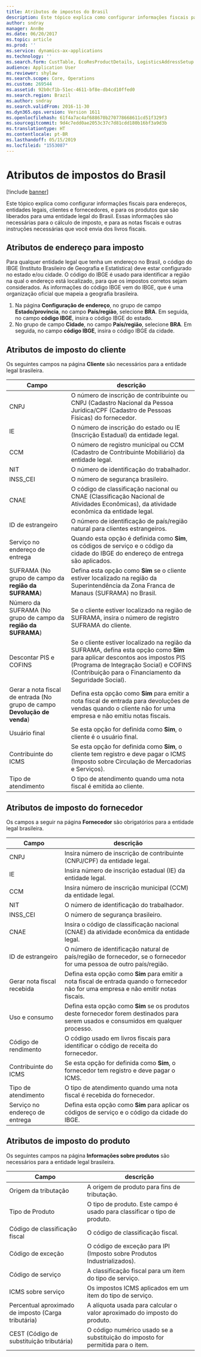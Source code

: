 ```yaml
---
title: Atributos de impostos do Brasil
description: Este tópico explica como configurar informações fiscais para endereços, entidades legais, clientes e fornecedores, e para os produtos que são liberados para uma entidade legal do Brasil. Essas informações são necessárias para o cálculo de imposto, e para as notas fiscais e outras instruções necessárias que você envia dos livros fiscais.
author: sndray
manager: AnnBe
ms.date: 06/20/2017
ms.topic: article
ms.prod: ''
ms.service: dynamics-ax-applications
ms.technology: ''
ms.search.form: CustTable, EcoResProductDetails, LogisticsAddressSetup
audience: Application User
ms.reviewer: shylaw
ms.search.scope: Core, Operations
ms.custom: 269544
ms.assetid: 92b0cf1b-51ec-4611-bf8e-db4cd10ffed0
ms.search.region: Brazil
ms.author: sndray
ms.search.validFrom: 2016-11-30
ms.dyn365.ops.version: Version 1611
ms.openlocfilehash: 61f4a7ac4af688670b270778668611cd51f329f3
ms.sourcegitcommit: 9d4c7edd0ae2053c37c7d81cdd180b16bf3a9d3b
ms.translationtype: HT
ms.contentlocale: pt-BR
ms.lasthandoff: 05/15/2019
ms.locfileid: "1553087"
---
```

# <a name="tax-attributes-for-brazil"></a>Atributos de impostos do Brasil

[!include [banner](../includes/banner.md)]

Este tópico explica como configurar informações fiscais para endereços, entidades legais, clientes e fornecedores, e para os produtos que são liberados para uma entidade legal do Brasil. Essas informações são necessárias para o cálculo de imposto, e para as notas fiscais e outras instruções necessárias que você envia dos livros fiscais.

<a name="tax-address-attributes"></a>Atributos de endereço para imposto
----------------------

Para qualquer entidade legal que tenha um endereço no Brasil, o código do IBGE (Instituto Brasileiro de Geografia e Estatística) deve estar configurado no estado e/ou cidade. O código do IBGE é usado para identificar a região na qual o endereço está localizado, para que os impostos corretos sejam considerados. As informações do código IBGE vem do IBGE, que é uma organização oficial que mapeia a geografia brasileira.

1.  Na página **Configuração de endereço**, no grupo de campo **Estado/província**, no campo **País/região**, selecione **BRA**. Em seguida, no campo **código IBGE**, insira o código IBGE do estado.
2.  No grupo de campo **Cidade**, no campo **País/região**, selecione **BRA**. Em seguida, no campo **código IBGE**, insira o código IBGE da cidade.

## <a name="customer-tax-attributes"></a>Atributos de imposto do cliente
Os seguintes campos na página **Cliente** são necessários para a entidade legal brasileira.

| Campo                                                                   | descrição                                                                                                                                                                                                       |
|-------------------------------------------------------------------------|-------------------------------------------------------------------------------------------------------------------------------------------------------------------------------------------------------------------|
| CNPJ                                                                | O número de inscrição de contribuinte ou CNPJ (Cadastro Nacional da Pessoa Jurídica/CPF (Cadastro de Pessoas Físicas) do fornecedor.                                                                         |
| IE                                                                      | O número de inscrição do estado ou IE (Inscrição Estadual) da entidade legal.                                                                                                                                   |
| CCM                                                                     | O número de registro municipal ou CCM (Cadastro de Contribuinte Mobiliário) da entidade legal.                                                                                                             |
| NIT                                                                     | O número de identificação do trabalhador.                                                                                                                                                                                 |
| INSS\_CEI                                                               | O número de segurança brasileiro.                                                                                                                                                                                    |
| CNAE                                                                    | O código de classificação nacional ou CNAE (Classificação Nacional de Atividades Econômicas), da atividade econômica da entidade legal.                                                                       |
| ID de estrangeiro                                                            | O número de identificação de país/região natural para clientes estrangeiros.                                                                                                                                                       |
| Serviço no endereço de entrega                                             | Quando esta opção é definida como **Sim**, os códigos de serviço e o código da cidade do IBGE do endereço de entrega são aplicados.                                                                                                   |
| SUFRAMA (No grupo de campo da **região da SUFRAMA**)                         | Defina esta opção como **Sim** se o cliente estiver localizado na região da Superintendência da Zona Franca de Manaus (SUFRAMA) no Brasil.                                                                                |
| Número da SUFRAMA (No grupo de campo da **região da SUFRAMA**)                  | Se o cliente estiver localizado na região de SUFRAMA, insira o número de registro SUFRAMA do cliente.                                                                                                      |
| Descontar PIS e COFINS                                                 | Se o cliente estiver localizado na região da SUFRAMA, defina esta opção como **Sim** para aplicar descontos aos impostos PIS (Programa de Integração Social) e COFINS (Contribuição para o Financiamento da Seguridade Social). |
| Gerar a nota fiscal de entrada (No grupo de campo **Devolução de venda**) | Defina esta opção como **Sim** para emitir a nota fiscal de entrada para devoluções de vendas quando o cliente não for uma empresa e não emitiu notas fiscais.                                                           |
| Usuário final                                                              | Se esta opção for definida como **Sim**, o cliente é o usuário final.                                                                                                                                                 |
| Contribuinte do ICMS                                                        | Se esta opção for definida como **Sim**, o cliente tem registro e deve pagar o ICMS (Imposto sobre Circulação de Mercadorias e Serviços).                                                               |
| Tipo de atendimento                                                           | O tipo de atendimento quando uma nota fiscal é emitida ao cliente.                                                                                                                                            |

## <a name="vendor-tax-attributes"></a>Atributos de imposto do fornecedor
Os campos a seguir na página **Fornecedor** são obrigatórios para a entidade legal brasileira.

| Campo                             | descrição                                                                                                                         |
|-----------------------------------|-------------------------------------------------------------------------------------------------------------------------------------|
| CNPJ                          | Insira número de inscrição de contribuinte (CNPJ/CPF) da entidade legal.                                                             |
| IE                                | Insira número de inscrição estadual (IE) da entidade legal.                                                                       |
| CCM                               | Insira número de inscrição municipal (CCM) da entidade legal.                                                                  |
| NIT                               | O número de identificação do trabalhador.                                                                                                   |
| INSS\_CEI                         | O número de segurança brasileiro.                                                                                                      |
| CNAE                              | Insira o código de classificação nacional (CNAE) da atividade econômica da entidade legal.                                        |
| ID de estrangeiro                      | O número de identificação natural de país/região de fornecedor, se o fornecedor for uma pessoa de outro país/região.                               |
| Gerar nota fiscal recebida | Defina esta opção como **Sim** para emitir a nota fiscal de entrada quando o fornecedor não for uma empresa e não emitir notas fiscais. |
| Uso e consumo               | Defina esta opção como **Sim** se os produtos deste fornecedor forem destinados para serem usados e consumidos em qualquer processo.                        |
| Código de rendimento                       | O código usado em livros fiscais para identificar o código de receita do fornecedor.                                                    |
| Contribuinte do ICMS                  | Se esta opção for definida como **Sim**, o fornecedor tem registro e deve pagar o ICMS.                                        |
| Tipo de atendimento                     | O tipo de atendimento quando uma nota fiscal é recebida do fornecedor.                                                                |
| Serviço no endereço de entrega       | Defina esta opção como **Sim** para aplicar os códigos de serviço e o código da cidade do IBGE.                                                           |

## <a name="product-tax-attributes"></a>Atributos de imposto do produto
Os seguintes campos na página **Informações sobre produtos** são necessários para a entidade legal brasileira.

| Campo                                   | descrição                                                                        |
|-----------------------------------------|------------------------------------------------------------------------------------|
| Origem da tributação                         | A origem de produto para fins de tributação.                                   |
| Tipo de Produto                            | O tipo de produto. Este campo é usado para classificar o tipo de produto.           |
| Código de classificação fiscal              | O código de classificação fiscal.                                                    |
| Código de exceção                          | O código de exceção para IPI (Imposto sobre Produtos Industrializados).          |
| Código de serviço                            | A classificação fiscal para um item do tipo de serviço.                         |
| ICMS sobre serviço                         | Os impostos ICMS aplicados em um item do tipo de serviço.                       |
| Percentual aproximado de imposto (Carga tributária) | A alíquota usada para calcular o valor aproximado do imposto do produto. |
| CEST (Código de substituição tributária)            | O código numérico usado se a substituição do imposto for permitida para o item.          |





